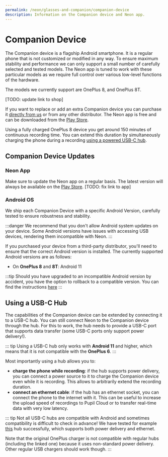 ```yaml
---
permalink: /neon/glasses-and-companion/companion-device
description: Information on the Companion device and Neon app.
---
```


# Companion Device
The Companion device is a flagship Android smartphone. It is a regular phone that is not customized or modified in any way. To ensure maximum stability and performance we can only support a small number of carefully selected and tested models. The Neon app is tuned to work with these particular models as we require full control over various low-level functions of the hardware. 

The models we currently support are OnePlus 8, and OnePlus 8T.

[TODO: update link to shop]

If you want to replace or add an extra Companion device you can purchase it [directly from us](https://pupil-labs.com/products/neon/accessories/) or from any other distributor. The Neon app is free and can be downloaded from the [Play Store](https://play.google.com/store/apps/details?id=com.pupillabs.neoncomp).

Using a fully charged OnePlus 8 device you get around 150 minutes of continuous recording time. You can extend this duration by simultaneously charging the phone during a recording [using a powered USB-C hub](/neon/glasses-and-companion/companion-device#using-a-usb-c-hub).

## Companion Device Updates

### Neon App
Make sure to update the Neon app on a regular basis. The latest version will always be available on the 
[Play Store](https://play.google.com/store/apps/details?id=com.pupillabs.invisiblecomp). [TODO: fix link to app]

### Android OS
We ship each Companion Device with a specific Android Version, carefully tested to ensure robustness and stability.

:::danger
We recommend that you don't allow Android system updates on your device. Some Android versions have issues with accessing 
USB devices, rendering them incompatible with Neon.
:::

If you purchased your device from a third-party distributor, you'll need to ensure that the correct Android version is installed. The currently 
supported Android versions are as follows:
- On **OnePlus 8** and **8T**: Android 11

:::tip
Should you have upgraded to an incompatible Android version by accident, you have the
option to rollback to a compatible version. You can find the instructions
[here](/neon/troubleshooting/#i-accidentally-updated-my-companion-device-to-an-incompatible-android-version)
:::


## Using a USB-C Hub
The capabilities of the Companion device can be extended by connecting it to a USB-C hub. You can still connect Neon to the Companion device through the hub. For this to work, the hub needs to provide a USB-C port that supports data transfer (some USB-C ports only support power delivery!). 

::: tip
Using a USB-C hub only works with **Android 11** and higher, which means that it is not compatible with the **OnePlus 6**.
:::

Most importantly using a hub allows you to:
- **charge the phone while recording**: if the hub supports power delivery, you can connect a power source to it to charge the Companion device even while it is recording. This allows to arbitrarily extend the recording duration.
- **connect an ethernet cable**: if the hub has an ethernet socket, you can connect the phone to the internet with it. This can be useful to increase the upload speed of recordings to Pupil Cloud or to transfer real-time data with very low latency.

::: tip
Not all USB-C hubs are compatible with Android and sometimes compatibility is difficult to check in advance! We have tested for example [this](https://www.amazon.de/dp/B08CKXNJZS/) hub successfully, which supports both power delivery and ethernet.

Note that the original OnePlus charger is not compatible with regular hubs (including the linked one) because it uses non-standard power delivery. Other regular USB chargers should work though.
:::